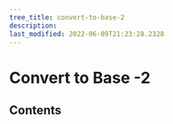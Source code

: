 ```yaml
---
tree_title: convert-to-base-2
description: 
last_modified: 2022-06-09T21:23:28.2328
---
```


# Convert to Base -2

## Contents
